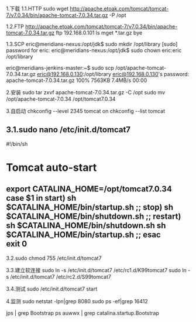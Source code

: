 1.下载
1.1.HTTP
sudo wget http://apache.etoak.com/tomcat/tomcat-7/v7.0.34/bin/apache-tomcat-7.0.34.tar.gz  -P /opt

1.2.FTP
http://apache.etoak.com/tomcat/tomcat-7/v7.0.34/bin/apache-tomcat-7.0.34.tar.gz
ftp 192.168.0.101
ls
mget *.tar.gz
bye

1.3.SCP
eric@meridians-nexus:/opt/jdk$ sudo mkdir /opt/library
	[sudo] password for eric:
eric@meridians-nexus:/opt/jdk$ sudo chown eric:eric /opt/library

eric@meridians-jenkins-master:~$ sudo scp /opt/apache-tomcat-7.0.34.tar.gz eric@192.168.0.130:/opt/library
	eric@192.168.0.130's password:
	apache-tomcat-7.0.34.tar.gz                                                              100% 7563KB   7.4MB/s   00:00

2.安装
	sudo tar zxvf apache-tomcat-7.0.34.tar.gz -C /opt
	sudo mv /opt/apache-tomcat-7.0.34 /opt/tomcat7.0.34 

3.自启动
chkconfig --level 2345 tomcat on
chkconfig --list tomcat

3.1.sudo nano /etc/init.d/tomcat7
--
#!/bin/sh   
# Tomcat auto-start
export CATALINA_HOME=/opt/tomcat7.0.34
case $1 in
start)
        sh $CATALINA_HOME/bin/startup.sh
        ;;
stop) 
        sh $CATALINA_HOME/bin/shutdown.sh
        ;;
restart)
        sh $CATALINA_HOME/bin/shutdown.sh
        sh $CATALINA_HOME/bin/startup.sh
        ;;
esac  
exit 0
--
3.2.sudo chmod 755 /etc/init.d/tomcat7

3.3.建立软连接
sudo ln -s /etc/init.d/tomcat7  /etc/rc1.d/K99tomcat7
sudo ln -s /etc/init.d/tomcat7  /etc/rc2.d/S99tomcat7

3.4.测试
sudo /etc/init.d/tomcat7 start

4.监测
	sudo netstat -lpn|grep 8080 
	sudo ps -ef|grep 16412

jps | grep Bootstrap
ps auwwx | grep catalina.startup.Bootstrap